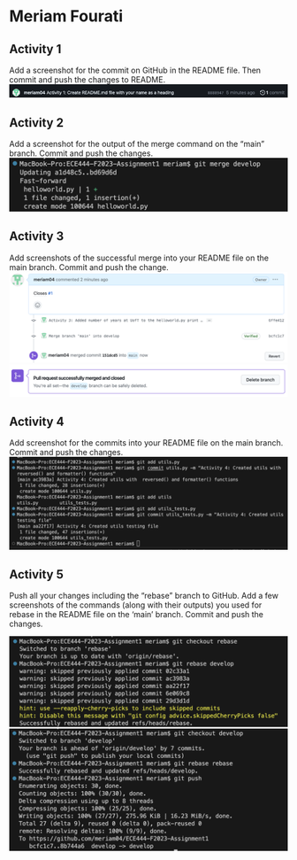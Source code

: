 # Meriam Fourati

## Activity 1
Add a screenshot for the commit on GitHub in the README file. Then commit and push
the changes to README.
![](images/activity1.png)

## Activity 2
Add a screenshot for the output of the merge command on the “main” branch. Commit
and push the changes.
![](images/activity2_output.png)

## Activity 3
Add screenshots of the successful merge into your README file on the main branch.
Commit and push the change.
![](images/activity3_1.png)
![](images/activity3_2.png)

## Activity 4
Add screenshot for the commits into your README file on the main branch. Commit
and push the changes.
![](images/activity4.png)

## Activity 5
Push all your changes including the “rebase” branch to GitHub. Add a few screenshots
of the commands (along with their outputs) you used for rebase in the README file on
the ‘main’ branch. Commit and push the changes.

![](images/activity5_1.png)
![](images/activity5_2.png)